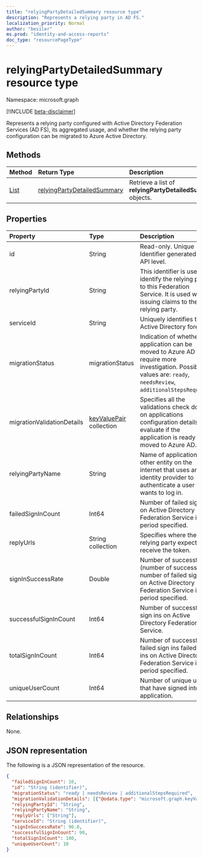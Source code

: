 ```yaml
---
title: "relyingPartyDetailedSummary resource type"
description: "Represents a relying party in AD FS."
localization_priority: Normal
author: "besiler"
ms.prod: "identity-and-access-reports"
doc_type: "resourcePageType"
---
```


# relyingPartyDetailedSummary resource type

Namespace: microsoft.graph

[!INCLUDE [beta-disclaimer](../../includes/beta-disclaimer.md)]

Represents a relying party configured with Active Directory Federation Services (AD FS), its aggregated usage, and whether the relying party configuration can be migrated to Azure Active Directory.

## Methods

| Method       | Return Type | Description |
|:-------------|:------------|:------------|
| [List](../api/relyingpartydetailedsummary-list.md) | [relyingPartyDetailedSummary](relyingpartydetailedsummary.md) | Retrieve a list of **relyingPartyDetailedSummary** objects. |


## Properties

| Property     | Type        | Description |
|:-------------|:------------|:------------|
|id|String| Read-only. Unique Identifier generated at API level.| 
|relyingPartyId|String|This identifier is used to identify the relying party to this Federation Service. It is used when issuing claims to the relying party.|
|serviceId|String|Uniquely identifies the Active Directory forest.|
|migrationStatus|migrationStatus| Indication of whether the application can be moved to Azure AD or require more investigation. Possible values are: `ready`, `needsReview`, `additionalStepsRequired`.|
|migrationValidationDetails|[keyValuePair](keyvaluepair.md) collection|Specifies all the validations check done on applications configuration details to evaluate if the application is ready to be moved to Azure AD.|
|relyingPartyName|String|Name of application or other entity on the internet that uses an identity provider to authenticate a user who wants to log in.|
|failedSignInCount|Int64| Number of failed sign in on Active Directory Federation Service in the period specified. |
|replyUrls|String collection|Specifies where the relying party expects to receive the token.|
|signInSuccessRate|Double|Number of successful / (number of successful + number of failed sign ins) on Active Directory Federation Service in the period specified.|
|successfulSignInCount|Int64|Number of successful sign ins on Active Directory Federation Service.|
|totalSignInCount|Int64|Number of successful + failed sign ins failed sign ins on Active Directory Federation Service in the period specified.|
|uniqueUserCount|Int64|Number of unique users that have signed into the application.|

## Relationships

None.

## JSON representation

The following is a JSON representation of the resource.

<!-- {
  "blockType": "resource",
  "optionalProperties": [

  ],
  "@odata.type": "microsoft.graph.relyingPartyDetailedSummary",
  "keyProperty": "id"
}-->

```json
{
  "failedSignInCount": 10,
  "id": "String (identifier)",
  "migrationStatus": "ready | needsReview | additionalStepsRequired",
  "migrationValidationDetails": [{"@odata.type": "microsoft.graph.keyValuePair"}],
  "relyingPartyId": "String",
  "relyingPartyName": "String",
  "replyUrls": ["String"],
  "serviceId": "String (identifier)",
  "signInSuccessRate": 90.0,
  "successfulSignInCount": 90,
  "totalSignInCount": 100,
  "uniqueUserCount": 10
}
```

<!-- uuid: 16cd6b66-4b1a-43a1-adaf-3a886856ed98
2019-02-04 14:57:30 UTC -->
<!-- {
  "type": "#page.annotation",
  "description": "relyingPartyDetailedSummary resource",
  "keywords": "",
  "section": "documentation",
  "tocPath": ""
}-->


